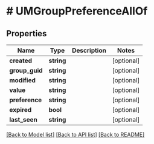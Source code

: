 # # UMGroupPreferenceAllOf

## Properties

Name | Type | Description | Notes
------------ | ------------- | ------------- | -------------
**created** | **string** |  | [optional]
**group_guid** | **string** |  | [optional]
**modified** | **string** |  | [optional]
**value** | **string** |  | [optional]
**preference** | **string** |  | [optional]
**expired** | **bool** |  | [optional]
**last_seen** | **string** |  | [optional]

[[Back to Model list]](../../README.md#models) [[Back to API list]](../../README.md#endpoints) [[Back to README]](../../README.md)
